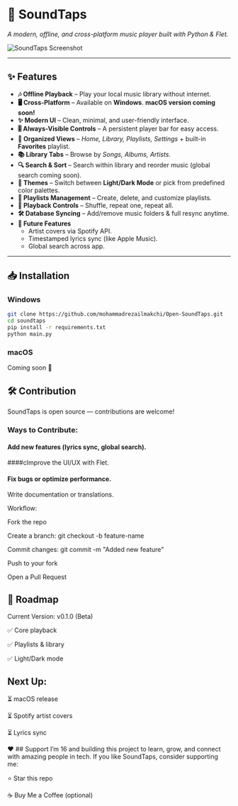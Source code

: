 # 🎵 SoundTaps  
*A modern, offline, and cross-platform music player built with Python & Flet.*

![SoundTaps Screenshot](https://mohammadrezailmakchi.com/wp-content/uploads/2025/09/mockup-14-inch_Light_result-2048x1365.webp)

---

## ✨ Features  

- **🎶 Offline Playback** – Play your local music library without internet.  
- **🖥️ Cross-Platform** – Available on **Windows**. **macOS version coming soon!**  
- **✨ Modern UI** – Clean, minimal, and user-friendly interface.  
- **🎚️ Always-Visible Controls** – A persistent player bar for easy access.  
- **📂 Organized Views** – *Home, Library, Playlists, Settings* + built-in **Favorites** playlist.  
- **📚 Library Tabs** – Browse by *Songs, Albums, Artists*.  
- **🔍 Search & Sort** – Search within library and reorder music (global search coming soon).  
- **🎨 Themes** – Switch between **Light/Dark Mode** or pick from predefined color palettes.  
- **📌 Playlists Management** – Create, delete, and customize playlists.  
- **🔁 Playback Controls** – Shuffle, repeat one, repeat all.  
- **🛠️ Database Syncing** – Add/remove music folders & full resync anytime.  
- **🚀 Future Features**  
   - Artist covers via Spotify API.  
   - Timestamped lyrics sync (like Apple Music).  
   - Global search across app.  

---

## 📥 Installation  

### Windows  
```bash
git clone https://github.com/mohammadrezailmakchi/Open-SoundTaps.git
cd soundtaps
pip install -r requirements.txt
python main.py
```
### macOS
Coming soon 🚧

## 🛠️ Contribution
SoundTaps is open source — contributions are welcome!

### Ways to Contribute:

#### Add new features (lyrics sync, global search).

####cImprove the UI/UX with Flet.

#### Fix bugs or optimize performance.

Write documentation or translations.

Workflow:

Fork the repo

Create a branch: git checkout -b feature-name

Commit changes: git commit -m "Added new feature"

Push to your fork

Open a Pull Request

## 📌 Roadmap
Current Version: v0.1.0 (Beta)

✅ Core playback

✅ Playlists & library

✅ Light/Dark mode

## Next Up:

⏳ macOS release

⏳ Spotify artist covers

⏳ Lyrics sync

❤️ ## Support
I’m 16 and building this project to learn, grow, and connect with amazing people in tech.
If you like SoundTaps, consider supporting me:

⭐ Star this repo

☕ Buy Me a Coffee (optional)
